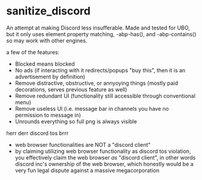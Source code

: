 # sanitize_discord
An attempt at making Discord less insufferable.
Made and tested for UBO, but it only uses element property matching, -abp-has(), and -abp-contains() so may work with other engines.

a few of the features:
- Blocked means blocked
- No ads (if interacting with it redirects/popups "buy this", then it is an advertisement by definition)
- Remove distractive, obstructive, or annyoying things (mostly paid decorations, serves previous feature as well)
- Remove redundant UI (functionality still accessible through conventional menu)
- Remove useless UI (i.e. message bar in channels you have no permission to message in)
- Unrounds everything so full png is always visible

herr derr discord tos brrr
- web browser functionalities are NOT a "discord client"
- by claiming utilizing web browser functionality as discord tos violation, you effectively claim the web browser _as_ "discord client", in other words discord inc's ownership of the web browser, which honestly would be a very fun legal dispute against a massive megacorporation
